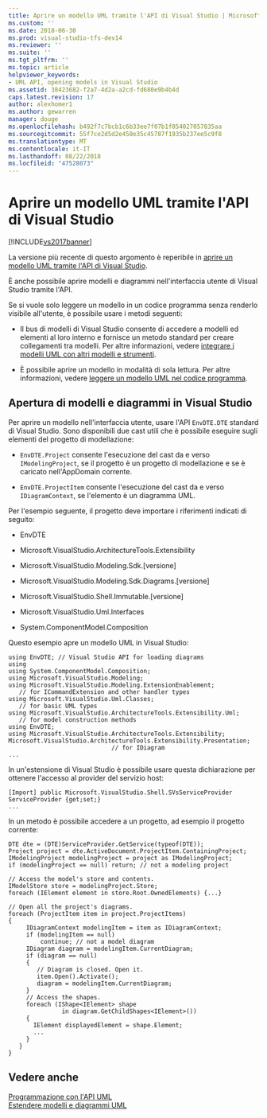 ```yaml
---
title: Aprire un modello UML tramite l'API di Visual Studio | Microsoft Docs
ms.custom: ''
ms.date: 2018-06-30
ms.prod: visual-studio-tfs-dev14
ms.reviewer: ''
ms.suite: ''
ms.tgt_pltfrm: ''
ms.topic: article
helpviewer_keywords:
- UML API, opening models in Visual Studio
ms.assetid: 38423682-f2a7-4d2a-a2cd-fd680e9b4b4d
caps.latest.revision: 17
author: alexhomer1
ms.author: gewarren
manager: douge
ms.openlocfilehash: b492f7c7bcb1c6b33ee7f07b1f054027057835aa
ms.sourcegitcommit: 55f7ce2d5d2e458e35c45787f1935b237ee5c9f8
ms.translationtype: MT
ms.contentlocale: it-IT
ms.lasthandoff: 08/22/2018
ms.locfileid: "47528073"
---
```

# <a name="open-a-uml-model-by-using-the-visual-studio-api"></a>Aprire un modello UML tramite l'API di Visual Studio
[!INCLUDE[vs2017banner](../includes/vs2017banner.md)]

La versione più recente di questo argomento è reperibile in [aprire un modello UML tramite l'API di Visual Studio](https://docs.microsoft.com/visualstudio/modeling/open-a-uml-model-by-using-the-visual-studio-api).  
  
È anche possibile aprire modelli e diagrammi nell'interfaccia utente di Visual Studio tramite l'API.  
  
 Se si vuole solo leggere un modello in un codice programma senza renderlo visibile all'utente, è possibile usare i metodi seguenti:  
  
-   Il bus di modelli di Visual Studio consente di accedere a modelli ed elementi al loro interno e fornisce un metodo standard per creare collegamenti tra modelli. Per altre informazioni, vedere [integrare i modelli UML con altri modelli e strumenti](../modeling/integrate-uml-models-with-other-models-and-tools.md).  
  
-   È possibile aprire un modello in modalità di sola lettura. Per altre informazioni, vedere [leggere un modello UML nel codice programma](../modeling/read-a-uml-model-in-program-code.md).  
  
##  <a name="Showing"></a> Apertura di modelli e diagrammi in Visual Studio  
 Per aprire un modello nell'interfaccia utente, usare l'API `EnvDTE.DTE` standard di Visual Studio. Sono disponibili due cast utili che è possibile eseguire sugli elementi del progetto di modellazione:  
  
-   `EnvDTE.Project` consente l'esecuzione del cast da e verso `IModelingProject`, se il progetto è un progetto di modellazione e se è caricato nell'AppDomain corrente.  
  
-   `EnvDTE.ProjectItem` consente l'esecuzione del cast da e verso `IDiagramContext`, se l'elemento è un diagramma UML.  
  
 Per l'esempio seguente, il progetto deve importare i riferimenti indicati di seguito:  
  
-   EnvDTE  
  
-   Microsoft.VisualStudio.ArchitectureTools.Extensibility  
  
-   Microsoft.VisualStudio.Modeling.Sdk.[versione]  
  
-   Microsoft.VisualStudio.Modeling.Sdk.Diagrams.[versione]  
  
-   Microsoft.VisualStudio.Shell.Immutable.[versione]  
  
-   Microsoft.VisualStudio.Uml.Interfaces  
  
-   System.ComponentModel.Composition  
  
 Questo esempio apre un modello UML in Visual Studio:  
  
```  
using EnvDTE; // Visual Studio API for loading diagrams  
using   
using System.ComponentModel.Composition;  
using Microsoft.VisualStudio.Modeling;   
using Microsoft.VisualStudio.Modeling.ExtensionEnablement;    
   // for ICommandExtension and other handler types  
using Microsoft.VisualStudio.Uml.Classes;   
   // for basic UML types  
using Microsoft.VisualStudio.ArchitectureTools.Extensibility.Uml;  
   // for model construction methods  
using EnvDTE;  
using Microsoft.VisualStudio.ArchitectureTools.Extensibility;  
Microsoft.VisualStudio.ArchitectureTools.Extensibility.Presentation;   
                             // for IDiagram   
...  
```  
  
 In un'estensione di Visual Studio è possibile usare questa dichiarazione per ottenere l'accesso al provider del servizio host:  
  
```  
[Import] public Microsoft.VisualStudio.Shell.SVsServiceProvider ServiceProvider {get;set;}  
...  
```  
  
 In un metodo è possibile accedere a un progetto, ad esempio il progetto corrente:  
  
```  
DTE dte = (DTE)ServiceProvider.GetService(typeof(DTE));  
Project project = dte.ActiveDocument.ProjectItem.ContainingProject;  
IModelingProject modelingProject = project as IModelingProject;  
if (modelingProject == null) return; // not a modeling project  
  
// Access the model's store and contents.  
IModelStore store = modelingProject.Store;  
foreach (IElement element in store.Root.OwnedElements) {...}  
  
// Open all the project's diagrams.  
foreach (ProjectItem item in project.ProjectItems)  
{   
     IDiagramContext modelingItem = item as IDiagramContext;  
     if (modelingItem == null)  
         continue; // not a model diagram  
     IDiagram diagram = modelingItem.CurrentDiagram;  
     if (diagram == null)  
     {  
        // Diagram is closed. Open it.  
        item.Open().Activate();  
        diagram = modelingItem.CurrentDiagram;  
     }  
     // Access the shapes.  
     foreach (IShape<IElement> shape   
               in diagram.GetChildShapes<IElement>())  
     {  
       IElement displayedElement = shape.Element;  
       ...  
     }  
   }  
}   
```  
  
## <a name="see-also"></a>Vedere anche  
 [Programmazione con l'API UML](../modeling/programming-with-the-uml-api.md)   
 [Estendere modelli e diagrammi UML](../modeling/extend-uml-models-and-diagrams.md)



